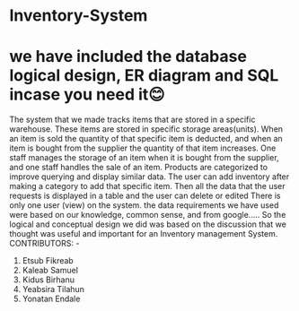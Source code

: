 # Inventory-System
# we have included the database logical design, ER diagram and SQL incase you need it😊
The system that we made tracks items that are stored in a specific warehouse.
These items are stored in specific storage areas(units). 
When an item is sold the quantity of that specific item is deducted,
and when an item is bought from the supplier the quantity of that item increases.
One staff manages the storage of an item when it is bought from the supplier,
and one staff handles the sale of an item.
Products are categorized to improve querying and display similar data.
The user can add inventory after making a category to add that specific item. 
Then all the data that the user requests is displayed in a table and the user can delete or edited
There is only one user (view) on the system.
the data requirements we have used were based on our knowledge, common sense, and from google.....
So the logical and conceptual design we did was based on the discussion that we thought was useful and important for an Inventory management System.
CONTRIBUTORS: - 
1.	Etsub Fikreab
2.	Kaleab Samuel
3.	Kidus Birhanu
4.	Yeabsira Tilahun
5.	Yonatan Endale
